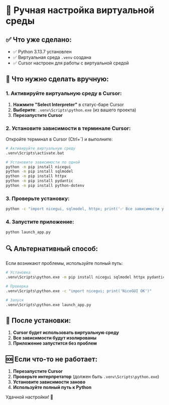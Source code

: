 # 🔧 Ручная настройка виртуальной среды

## ✅ Что уже сделано:
- ✅ Python 3.13.7 установлен
- ✅ Виртуальная среда `.venv` создана
- ✅ Cursor настроен для работы с виртуальной средой

## 🎯 Что нужно сделать вручную:

### 1. **Активируйте виртуальную среду в Cursor:**

1. **Нажмите "Select Interpreter"** в статус-баре Cursor
2. **Выберите**: `.venv\Scripts\python.exe` (из вашего проекта)
3. **Перезапустите Cursor**

### 2. **Установите зависимости в терминале Cursor:**

Откройте терминал в Cursor (Ctrl+`) и выполните:

```bash
# Активируйте виртуальную среду
.venv\Scripts\activate.bat

# Установите зависимости по одной
python -m pip install nicegui
python -m pip install sqlmodel  
python -m pip install httpx
python -m pip install pydantic
python -m pip install python-dotenv
```

### 3. **Проверьте установку:**

```bash
python -c "import nicegui, sqlmodel, httpx; print('✅ Все зависимости установлены!')"
```

### 4. **Запустите приложение:**

```bash
python launch_app.py
```

## 🔍 Альтернативный способ:

Если возникают проблемы, используйте полный путь:

```bash
# Установка
.venv\Scripts\python.exe -m pip install nicegui sqlmodel httpx pydantic python-dotenv

# Проверка
.venv\Scripts\python.exe -c "import nicegui; print('NiceGUI OK')"

# Запуск
.venv\Scripts\python.exe launch_app.py
```

## 🎉 После установки:

1. **Cursor будет использовать виртуальную среду**
2. **Все зависимости будут изолированы**
3. **Приложение запустится без проблем**

## 🆘 Если что-то не работает:

1. **Перезапустите Cursor**
2. **Проверьте интерпретатор** (должен быть `.venv\Scripts\python.exe`)
3. **Установите зависимости заново**
4. **Используйте полный путь к Python**

Удачной настройки! 🚀
